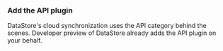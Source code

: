 ### Add the API plugin

DataStore's cloud synchronization uses the API category behind the scenes. Developer preview of DataStore already adds the API plugin on your behalf.
